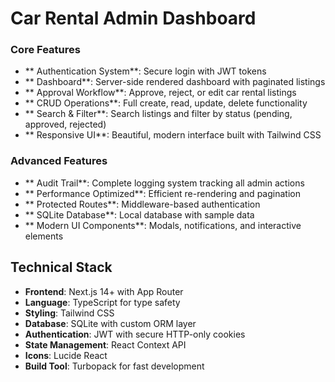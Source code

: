 # Car Rental Admin Dashboard

### Core Features
- ** Authentication System**: Secure login with JWT tokens
- ** Dashboard**: Server-side rendered dashboard with paginated listings
- ** Approval Workflow**: Approve, reject, or edit car rental listings
- ** CRUD Operations**: Full create, read, update, delete functionality
- ** Search & Filter**: Search listings and filter by status (pending, approved, rejected)
- ** Responsive UI**: Beautiful, modern interface built with Tailwind CSS

### Advanced Features
- ** Audit Trail**: Complete logging system tracking all admin actions
- ** Performance Optimized**: Efficient re-rendering and pagination
- ** Protected Routes**: Middleware-based authentication
- ** SQLite Database**: Local database with sample data
- ** Modern UI Components**: Modals, notifications, and interactive elements

##  Technical Stack

- **Frontend**: Next.js 14+ with App Router
- **Language**: TypeScript for type safety
- **Styling**: Tailwind CSS
- **Database**: SQLite with custom ORM layer
- **Authentication**: JWT with secure HTTP-only cookies
- **State Management**: React Context API
- **Icons**: Lucide React
- **Build Tool**: Turbopack for fast development
